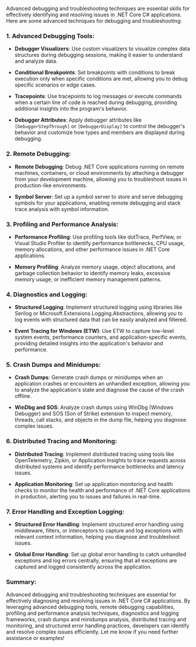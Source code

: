 Advanced debugging and troubleshooting techniques are essential skills for effectively identifying and resolving issues in .NET Core C# applications. Here are some advanced techniques for debugging and troubleshooting:

### 1. Advanced Debugging Tools:

- **Debugger Visualizers**: Use custom visualizers to visualize complex data structures during debugging sessions, making it easier to understand and analyze data.

- **Conditional Breakpoints**: Set breakpoints with conditions to break execution only when specific conditions are met, allowing you to debug specific scenarios or edge cases.

- **Tracepoints**: Use tracepoints to log messages or execute commands when a certain line of code is reached during debugging, providing additional insights into the program's behavior.

- **Debugger Attributes**: Apply debugger attributes like `[DebuggerStepThrough]` or `[DebuggerDisplay]` to control the debugger's behavior and customize how types and members are displayed during debugging.

### 2. Remote Debugging:

- **Remote Debugging**: Debug .NET Core applications running on remote machines, containers, or cloud environments by attaching a debugger from your development machine, allowing you to troubleshoot issues in production-like environments.

- **Symbol Server**: Set up a symbol server to store and serve debugging symbols for your applications, enabling remote debugging and stack trace analysis with symbol information.

### 3. Profiling and Performance Analysis:

- **Performance Profiling**: Use profiling tools like dotTrace, PerfView, or Visual Studio Profiler to identify performance bottlenecks, CPU usage, memory allocations, and other performance issues in .NET Core applications.

- **Memory Profiling**: Analyze memory usage, object allocations, and garbage collection behavior to identify memory leaks, excessive memory usage, or inefficient memory management patterns.

### 4. Diagnostics and Logging:

- **Structured Logging**: Implement structured logging using libraries like Serilog or Microsoft.Extensions.Logging.Abstractions, allowing you to log events with structured data that can be easily analyzed and filtered.

- **Event Tracing for Windows (ETW)**: Use ETW to capture low-level system events, performance counters, and application-specific events, providing detailed insights into the application's behavior and performance.

### 5. Crash Dumps and Minidumps:

- **Crash Dumps**: Generate crash dumps or minidumps when an application crashes or encounters an unhandled exception, allowing you to analyze the application's state and diagnose the cause of the crash offline.

- **WinDbg and SOS**: Analyze crash dumps using WinDbg (Windows Debugger) and SOS (Son of Strike) extension to inspect memory, threads, call stacks, and objects in the dump file, helping you diagnose complex issues.

### 6. Distributed Tracing and Monitoring:

- **Distributed Tracing**: Implement distributed tracing using tools like OpenTelemetry, Zipkin, or Application Insights to trace requests across distributed systems and identify performance bottlenecks and latency issues.

- **Application Monitoring**: Set up application monitoring and health checks to monitor the health and performance of .NET Core applications in production, alerting you to issues and failures in real-time.

### 7. Error Handling and Exception Logging:

- **Structured Error Handling**: Implement structured error handling using middleware, filters, or interceptors to capture and log exceptions with relevant context information, helping you diagnose and troubleshoot issues.

- **Global Error Handling**: Set up global error handling to catch unhandled exceptions and log errors centrally, ensuring that all exceptions are captured and logged consistently across the application.

### Summary:

Advanced debugging and troubleshooting techniques are essential for effectively diagnosing and resolving issues in .NET Core C# applications. By leveraging advanced debugging tools, remote debugging capabilities, profiling and performance analysis techniques, diagnostics and logging frameworks, crash dumps and minidumps analysis, distributed tracing and monitoring, and structured error handling practices, developers can identify and resolve complex issues efficiently. Let me know if you need further assistance or examples!